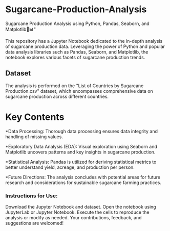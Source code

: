 # Sugarcane-Production-Analysis
Sugarcane Production Analysis using Python, Pandas, Seaborn, and Matplotlib🌿📊"

This repository has a Jupyter Notebook dedicated to the in-depth analysis of sugarcane production data. Leveraging the power of Python and popular data analysis libraries such as Pandas, Seaborn, and Matplotlib, the notebook explores various facets of sugarcane production trends.

<h2>Dataset</h2>
The analysis is performed on the "List of Countries by Sugarcane Production.csv" dataset, which encompasses comprehensive data on sugarcane production across different countries.

<h1>Key Contents</h1>
*Data Processing: Thorough data processing ensures data integrity and handling of missing values.

*Exploratory Data Analysis (EDA): Visual exploration using Seaborn and Matplotlib uncovers patterns and key insights in sugarcane production.

*Statistical Analysis: Pandas is utilized for deriving statistical metrics to better understand yield, acreage, and production per person.

*Future Directions: The analysis concludes with potential areas for future research and considerations for sustainable sugarcane farming practices.

<h3>Instructions for Use:</h3>

Download the Jupyter Notebook and dataset.
Open the notebook using JupyterLab or Jupyter Notebook.
Execute the cells to reproduce the analysis or modify as needed.
Your contributions, feedback, and suggestions are welcomed!

